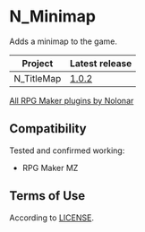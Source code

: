 # N_Minimap
Adds a minimap to the game.

| Project    | Latest release   |
| ---------- | ---------------- |
| N_TitleMap | [1.0.2][release] |

[All RPG Maker plugins by Nolonar][hub]

## Compatibility
Tested and confirmed working:
- RPG Maker MZ

## Terms of Use
According to [LICENSE](LICENSE).


  [hub]: https://github.com/Nolonar/RM_Plugins
  [release]: https://github.com/Nolonar/RM_Plugins-TitleMap/releases/latest/download/N_TitleMap.js
